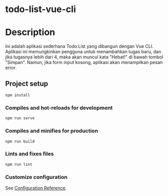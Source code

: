 # todo-list-vue-cli

# Description

Ini adalah aplikasi sederhana Todo List yang dibangun dengan Vue CLI. Aplikasi ini memungkinkan pengguna untuk menambahkan tugas baru, dan jika tugasnya lebih dari 4, maka akan muncul kata "Hebat!" di bawah tombol "Simpan". Namun, jika form input kosong, aplikasi akan menampilkan pesan error.

## Project setup

```
npm install
```

### Compiles and hot-reloads for development

```
npm run serve
```

### Compiles and minifies for production

```
npm run build
```

### Lints and fixes files

```
npm run lint
```

### Customize configuration

See [Configuration Reference](https://cli.vuejs.org/config/).

